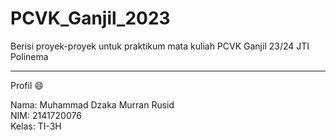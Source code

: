 # PCVK_Ganjil_2023
Berisi proyek-proyek untuk praktikum mata kuliah PCVK Ganjil 23/24 JTI Polinema

<hr>

Profil 😄

Nama: Muhammad Dzaka Murran Rusid<br>
NIM: 2141720076<br>
Kelas: TI-3H<br>
